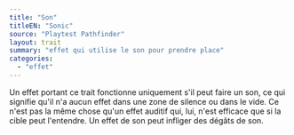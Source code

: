 ```yaml
---
title: "Son"
titleEN: "Sonic"
source: "Playtest Pathfinder"
layout: trait
summary: "effet qui utilise le son pour prendre place"
categories:
  - "effet"
---
```

Un effet portant ce trait fonctionne uniquement s'il peut faire un son, ce qui signifie qu'il n'a aucun effet dans une zone de silence ou dans le vide. Ce n'est pas la même chose qu'un effet auditif qui, lui, n'est efficace que si la cible peut l'entendre. Un effet de son peut infliger des dégâts de son.
